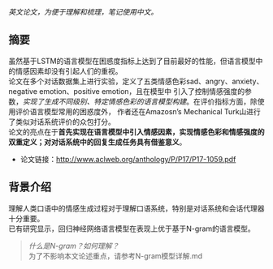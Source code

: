 *英文论文，为便于理解和梳理，笔记使用中文。*

## 摘要
虽然基于LSTM的语言模型在困惑度指标上达到了目前最好的性能，但语言模型中的情感因素却没有引起人们的重视。<br>
论文在多个对话数据集上进行实验，定义了五类情感色彩sad、angry、anxiety、negative emotion、positive emotion，且在模型中
引入了控制情感强度的参数，*实现了生成不同级别、特定情感色彩的语言模型构建*。在评价指标方面，除使用评价语言模型常用的困惑度外，
作者还在Amazosn’s Mechanical Turk山进行了类似对话系统评价的众包打分。<br>
论文的亮点在于**首先实现在语言模型中引入情感因素，实现情感色彩和情感强度的双重定义；对对话系统中的回复生成任务具有借鉴意义**。

* 论文链接：http://www.aclweb.org/anthology/P/P17/P17-1059.pdf

## 背景介绍
理解人类口语中的情感生成过程对于理解口语系统，特别是对话系统和会话代理器十分重要。<br>
已有研究显示，回归神经网络语言模型在表现上优于基于N-gram的语言模型。
>*什么是N-gram？如何理解？*<br>
为了不影响本文论述重点，请参考N-gram模型详解.md

